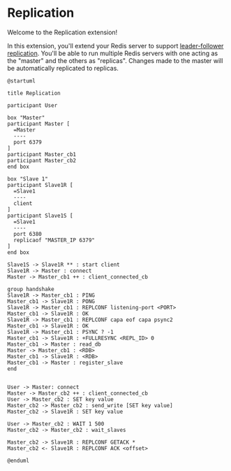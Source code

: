# Replication

Welcome to the Replication extension!

In this extension, you'll extend your Redis server to support [leader-follower replication](https://redis.io/docs/latest/operate/oss_and_stack/management/replication/). You'll be able to run multiple Redis servers with one acting as the "master" and the others as "replicas". Changes made to the master will be automatically replicated to replicas.


```plantuml
@startuml

title Replication

participant User

box "Master"
participant Master [
  =Master
  ----
  port 6379
]
participant Master_cb1
participant Master_cb2
end box

box "Slave 1"
participant Slave1R [
  =Slave1
  ----
  client
]
participant Slave1S [
  =Slave1
  ----
  port 6380
  replicaof "MASTER_IP 6379"
]
end box

Slave1S -> Slave1R ** : start client
Slave1R -> Master : connect
Master -> Master_cb1 ++ : client_connected_cb

group handshake
Slave1R -> Master_cb1 : PING
Master_cb1 -> Slave1R : PONG
Slave1R -> Master_cb1 : REPLCONF listening-port <PORT>
Master_cb1 -> Slave1R : OK
Slave1R -> Master_cb1 : REPLCONF capa eof capa psync2
Master_cb1 -> Slave1R : OK
Slave1R -> Master_cb1 : PSYNC ? -1
Master_cb1 -> Slave1R : +FULLRESYNC <REPL_ID> 0
Master_cb1 -> Master : read_db
Master -> Master_cb1 : <RDB>
Master_cb1 -> Slave1R : <RDB>
Master_cb1 -> Master : register_slave
end


User -> Master: connect
Master -> Master_cb2 ++ : client_connected_cb
User -> Master_cb2 : SET key value
Master_cb2 -> Master_cb2 : send_write [SET key value]
Master_cb2 -> Slave1R : SET key value

User -> Master_cb2 : WAIT 1 500
Master_cb2 -> Master_cb2 : wait_slaves

Master_cb2 -> Slave1R : REPLCONF GETACK *
Master_cb2 <- Slave1R : REPLCONF ACK <offset>

@enduml
```
